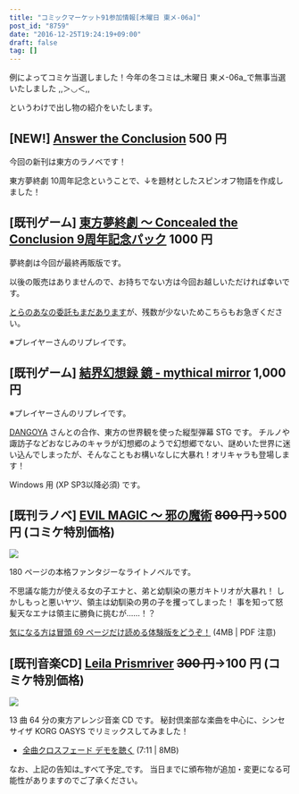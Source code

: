 ```yaml
---
title: "コミックマーケット91参加情報[木曜日 東メ-06a]"
post_id: "8759"
date: "2016-12-25T19:24:19+09:00"
draft: false
tag: []
---
```


例によってコミケ当選しました！今年の冬コミは_木曜日 東メ-06a_で無事当選いたしました ,,＞◡＜,,

というわけで出し物の紹介をいたします。

## [NEW!] [Answer the Conclusion](/answer-the-conclusion) 500 円

今回の新刊は東方のラノベです！

東方夢終劇 10周年記念ということで、↓を題材としたスピンオフ物語を作成しました！

## [既刊ゲーム] [東方夢終劇 ～ Concealed the Conclusion 9周年記念パック](/!/thC) 1000 円

夢終劇は今回が最終再販版です。

以後の販売はありませんので、お持ちでない方は今回お越しいただければ幸いです。

[とらのあなの委託もまだあります](http://www.toranoana.jp/mailorder/article/04/0030/38/09/040030380928.html)が、残数が少ないためこちらもお急ぎください。

※プレイヤーさんのリプレイです。

## [既刊ゲーム] [結界幻想録 鏡 - mythical mirror](http://kagaminer.in/) 1,000 円

※プレイヤーさんのリプレイです。

[DANGOYA](http://dangoya.moo.jp/) さんとの合作、東方の世界観を使った縦型弾幕 STG です。
チルノや諏訪子などおなじみのキャラが幻想郷のようで幻想郷でない、謎めいた世界に迷い込んでしまったが、そんなこともお構いなしに大暴れ！オリキャラも登場します！

Windows 用 (XP SP3以降必須) です。

## [既刊ラノベ] [EVIL MAGIC ～ 邪の魔術](/evilmagic) ~~800 円~~→500 円 (コミケ特別価格)

![](/wp-content/uploads/2012/11/em_POP.png)

180 ページの本格ファンタジーなライトノベルです。

不思議な能力が使える女の子エナと、弟と幼馴染の悪ガキトリオが大暴れ！
しかしもっと悪いヤツ、領主は幼馴染の男の子を攫ってしまった！
事を知って怒髪天なエナは領主に勝負に挑むが……！？

[気になる方は冒頭 69 ページだけ読める体験版をどうぞ！](/filez/em_trial.pdf) (4MB | PDF 注意)

## [既刊音楽CD] [Leila Prismriver](/!/leila/) ~~300 円~~→100 円 (コミケ特別価格)

![](/wp-content/uploads/2012/11/leila1-300x296.jpg)

13 曲 64 分の東方アレンジ音楽 CD です。
秘封倶楽部な楽曲を中心に、シンセサイザ KORG OASYS でリミックスしてみました！

* [全曲クロスフェード デモを聴く](/!/leila/x.mp3) (7:11 | 8MB)

なお、上記の告知は_すべて予定_です。
当日までに頒布物が追加・変更になる可能性がありますのでご了承ください。
